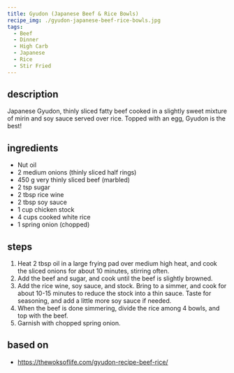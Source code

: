 ```yaml
---
title: Gyudon (Japanese Beef & Rice Bowls)
recipe_img: ./gyudon-japanese-beef-rice-bowls.jpg
tags:
  - Beef
  - Dinner
  - High Carb
  - Japanese
  - Rice
  - Stir Fried
---
```


## description

Japanese Gyudon, thinly sliced fatty beef cooked in a slightly sweet mixture of mirin and soy sauce served over rice. Topped with an egg, Gyudon is the best!

## ingredients

- Nut oil
- 2 medium onions (thinly sliced half rings)
- 450 g very thinly sliced beef (marbled)
- 2 tsp sugar
- 2 tbsp rice wine
- 2 tbsp soy sauce
- 1 cup chicken stock
- 4 cups cooked white rice
- 1 spring onion (chopped)

## steps

1. Heat 2 tbsp oil in a large frying pad over medium high heat, and cook the sliced onions for about 10 minutes, stirring often.
2. Add the beef and sugar, and cook until the beef is slightly browned.
3. Add the rice wine, soy sauce, and stock. Bring to a simmer, and cook for about 10-15 minutes to reduce the stock into a thin sauce. Taste for seasoning, and add a little more soy sauce if needed.
4. When the beef is done simmering, divide the rice among 4 bowls, and top with the beef.
5. Garnish with chopped spring onion.

## based on

- https://thewoksoflife.com/gyudon-recipe-beef-rice/

